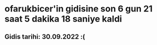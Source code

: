 # ofarukbicer'in gidisine son 6 gun 21 saat 5 dakika 18 saniye kaldi

## Gidis tarihi: 30.09.2022 :(